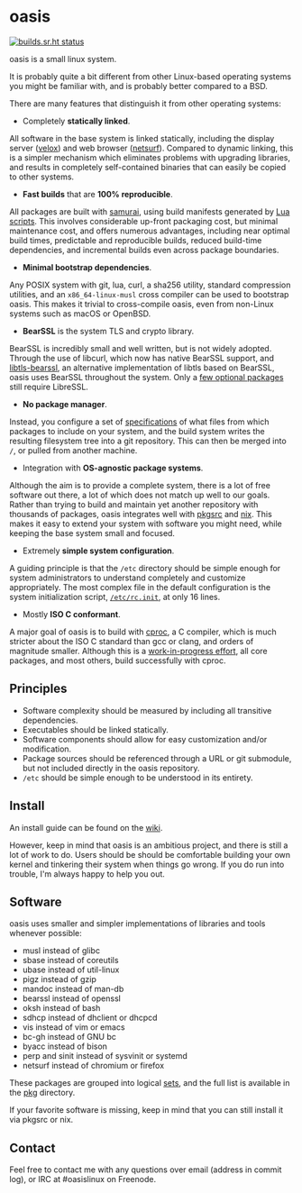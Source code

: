 # oasis

[![builds.sr.ht status](https://builds.sr.ht/~mcf/oasis.svg)](https://builds.sr.ht/~mcf/oasis)

oasis is a small linux system.

It is probably quite a bit different from other Linux-based operating
systems you might be familiar with, and is probably better compared
to a BSD.

There are many features that distinguish it from other operating
systems:

* Completely **statically linked**.

All software in the base system is linked statically, including the
display server ([velox]) and web browser ([netsurf]). Compared to
dynamic linking, this is a simpler mechanism which eliminates
problems with upgrading libraries, and results in completely
self-contained binaries that can easily be copied to other systems.

[velox]: https://github.com/michaelforney/velox
[netsurf]: https://netsurf-browser.org

* **Fast builds** that are **100% reproducible**.

All packages are built with [samurai], using build manifests generated
by [Lua scripts]. This involves considerable up-front packaging
cost, but minimal maintenance cost, and offers numerous advantages,
including near optimal build times, predictable and reproducible
builds, reduced build-time dependencies, and incremental builds
even across package boundaries.

[samurai]: https://github.com/michaelforney/samurai
[Lua scripts]: https://github.com/oasislinux/oasis/blob/master/pkg/nasm/gen.lua

* **Minimal bootstrap dependencies**.

Any POSIX system with git, lua, curl, a sha256 utility, standard
compression utilities, and an `x86_64-linux-musl` cross compiler
can be used to bootstrap oasis. This makes it trivial to cross-compile
oasis, even from non-Linux systems such as macOS or OpenBSD.

* **BearSSL** is the system TLS and crypto library.

BearSSL is incredibly small and well written, but is not widely
adopted. Through the use of libcurl, which now has native BearSSL
support, and [libtls-bearssl], an alternative implementation of
libtls based on BearSSL, oasis uses BearSSL throughout the system.
Only a [few optional packages] still require LibreSSL.

[libtls-bearssl]: https://sr.ht/~mcf/libtls-bearssl
[few optional packages]: https://github.com/oasislinux/oasis/issues/14

* **No package manager**.

Instead, you configure a set of [specifications] of what files from
which packages to include on your system, and the build system
writes the resulting filesystem tree into a git repository. This
can then be merged into `/`, or pulled from another machine.

[specifications]: https://github.com/oasislinux/oasis/blob/master/config.def.lua#L9-L12

* Integration with **OS-agnostic package systems**.

Although the aim is to provide a complete system, there is a lot
of free software out there, a lot of which does not match up well
to our goals. Rather than trying to build and maintain yet another
repository with thousands of packages, oasis integrates well with
[pkgsrc] and [nix]. This makes it easy to extend your system with
software you might need, while keeping the base system small and
focused.

[pkgsrc]: https://github.com/oasislinux/oasis/wiki/pkgsrc
[nix]: https://nixos.org/nix

* Extremely **simple system configuration**.

A guiding principle is that the `/etc` directory should be simple
enough for system administrators to understand completely and
customize appropriately. The most complex file in the default
configuration is the system initialization script, [`/etc/rc.init`],
at only 16 lines.

[`/etc/rc.init`]: https://github.com/oasislinux/etc/blob/master/rc.init

* Mostly **ISO C conformant**.

A major goal of oasis is to build with [cproc], a C compiler, which
is much stricter about the ISO C standard than gcc or clang, and
orders of magnitude smaller. Although this is a [work-in-progress
effort], all core packages, and most others, build successfully
with cproc.

[cproc]: https://sr.ht/~mcf/cproc
[work-in-progress effort]: https://github.com/oasislinux/oasis/issues/13

## Principles

* Software complexity should be measured by including all transitive
  dependencies.
* Executables should be linked statically.
* Software components should allow for easy customization and/or
  modification.
* Package sources should be referenced through a URL or git submodule,
  but not included directly in the oasis repository.
* `/etc` should be simple enough to be understood in its entirety.

## Install

An install guide can be found on the [wiki].

However, keep in mind that oasis is an ambitious project, and there
is still a lot of work to do. Users should be should be comfortable
building your own kernel and tinkering their system when things go
wrong. If you do run into trouble, I'm always happy to help you
out.

[wiki]: https://github.com/michaelforney/oasis/wiki

## Software

oasis uses smaller and simpler implementations of libraries and
tools whenever possible:

- musl instead of glibc
- sbase instead of coreutils
- ubase instead of util-linux
- pigz instead of gzip
- mandoc instead of man-db
- bearssl instead of openssl
- oksh instead of bash
- sdhcp instead of dhclient or dhcpcd
- vis instead of vim or emacs
- bc-gh instead of GNU bc
- byacc instead of bison
- perp and sinit instead of sysvinit or systemd
- netsurf instead of chromium or firefox

These packages are grouped into logical [sets], and the full list
is available in the [pkg] directory.

If your favorite software is missing, keep in mind that you can
still install it via pkgsrc or nix.

[sets]: https://github.com/oasislinux/oasis/blob/master/sets.lua
[pkg]: https://github.com/oasislinux/oasis/blob/master/pkg

## Contact

Feel free to contact me with any questions over email (address in commit
log), or IRC at #oasislinux on Freenode.
